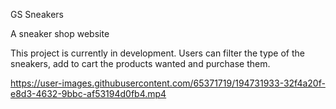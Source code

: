 GS Sneakers

A sneaker shop website

This project is currently in development. Users can filter the type of the sneakers, add to cart the products wanted and purchase them.

https://user-images.githubusercontent.com/65371719/194731933-32f4a20f-e8d3-4632-9bbc-af53194d0fb4.mp4

